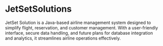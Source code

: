 # JetSetSolutions
JetSet Solution is a Java-based airline management system designed to simplify flight, reservation, and customer management. With a user-friendly interface, secure data handling, and future plans for database integration and analytics, it streamlines airline operations effectively.
